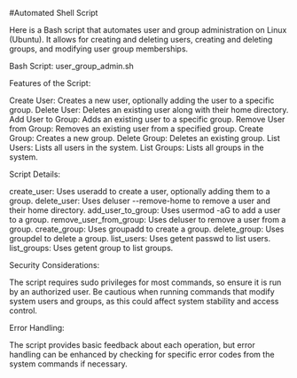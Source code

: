 #Automated Shell Script

Here is a Bash script that automates user and group administration on Linux (Ubuntu). It allows for creating and deleting users, creating and deleting groups, and modifying user group memberships.

Bash Script: user_group_admin.sh

Features of the Script:

Create User: Creates a new user, optionally adding the user to a specific group.
Delete User: Deletes an existing user along with their home directory.
Add User to Group: Adds an existing user to a specific group.
Remove User from Group: Removes an existing user from a specified group.
Create Group: Creates a new group.
Delete Group: Deletes an existing group.
List Users: Lists all users in the system.
List Groups: Lists all groups in the system.

Script Details:

create_user: Uses useradd to create a user, optionally adding them to a group.
delete_user: Uses deluser --remove-home to remove a user and their home directory.
add_user_to_group: Uses usermod -aG to add a user to a group.
remove_user_from_group: Uses deluser to remove a user from a group.
create_group: Uses groupadd to create a group.
delete_group: Uses groupdel to delete a group.
list_users: Uses getent passwd to list users.
list_groups: Uses getent group to list groups.

Security Considerations:

The script requires sudo privileges for most commands, so ensure it is run by an authorized user.
Be cautious when running commands that modify system users and groups, as this could affect system stability and access control.

Error Handling:

The script provides basic feedback about each operation, but error handling can be enhanced by checking for specific error codes from the system commands if necessary.

